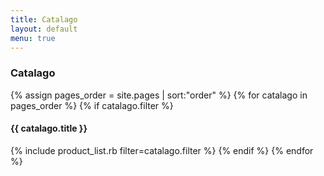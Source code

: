 ```yaml
---
title: Catalago
layout: default
menu: true
---
```

### Catalago ###
<section class="catalago-list" markdown="1">

{% assign pages_order = site.pages | sort:"order" %}
{% for catalago in pages_order %} 
{% if catalago.filter %}
#### {{ catalago.title }} ####
{% include product_list.rb filter=catalago.filter %}
{% endif %}
{% endfor %}

</section>